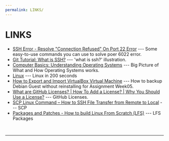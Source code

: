 ```yaml
---
permalink: LINKS/
---
```


# LINKS

* [SSH Error - Resolve "Connection Refused" On Port 22 Error](https://youtu.be/HI3IBzw4vrc?si=FwRDdt7ggFMQSLXE) --- 
Some easy-to-use commands you can use to solve poer 6022 error.
* [Git Tutorial: What is SSH?](https://youtu.be/X9jAjG3PWPo?si=3JvmB7fJpS-ORU2f) --- 
  'what is ssh?' illustration.
* [Computer Basics: Understanding Operating Systems](https://youtu.be/fkGCLIQx1MI?si=HV06Z_8Dh-hxCI2g) --- Big Picture of What and How Operating Systems works.
* [Linux](https://youtu.be/rrB13utjYV4?si=KRzvgpjqCyjiWzCv) --- Linux in 200 seconds
* [How to Export and Import VirtualBox Virtual Machine](https://youtu.be/7GbPbaMwlKw?si=esJLx4d7h8snXNrK) --- How to backup Debian Guest without reinstalling for Assignment Week05.
* [What are GitHub Licenses? | How To Add a License? | Why You Should Use a License?](https://youtu.be/ndORMSnb2nw?si=8_gNurDr8WyxVH-g) --- GitHub Licenses.
* [SCP Linux Command – How to SSH File Transfer from Remote to Local](https://www.freecodecamp.org/news/scp-linux-command-example-how-to-ssh-file-transfer-from-remote-to-local/) --- SCP
* [Packages and Patches - How to build Linux From Scratch (LFS)]([https://www.freecodecamp.org/news/scp-linux-command-example-how-to-ssh-file-transfer-from-remote-to-local/](https://youtu.be/5KKWC1QMVtI?si=DAZf96t0er4UvQ58)) --- LFS Packages
<br>
<hr>
